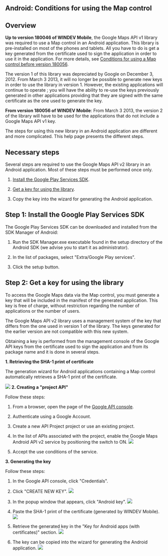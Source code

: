


## Android: Conditions for using the Map control
			



<a name="NOTE1"></a>
<a name="NOTE1_1"></a>


## Overview
<a name="overview_ELTTEXTE000141"></a>
**Up to version 180046 of WINDEV Mobile**, the Google Maps API v1 library was required to use a Map control in an Android application. 
This library is pre-installed on most of the phones and tablets. All you have to do is get a key generated from the certificate used to sign the application in order to use it in the application. For more details, see [Conditions for using a Map control before version 180056](../WDChamp/1000019820.md).

The version 1 of this library was depreciated by Google on December 3, 2012. From March 3 2013, it will no longer be possible to generate new keys in order to use the library in version 1. However, the existing applications will continue to operate ; you will have the ability to re-use the keys previously generated in other applications providing that they are signed with the same certificate as the one used to generate the key.

**From version 180056 of WINDEV Mobile**: From March 3 2013, the version 2 of the library will have to be used for the applications that do not include a Google Maps API v1 key.
 
The steps for using this new library in an Android application are different and more complicated. This help page presents the different steps.

<a name="NOTE2"></a>
<a name="NOTE2_1"></a>


## Necessary steps
<a name="necessary_steps_ELTTEXTE000165"></a>
Several steps are required to use the Google Maps API v2 library in an Android application. Most of these steps must be performed once only. 

1. [Install the Google Play Services SDK](#NOTE3_1). 

2. [Get a key for using the library](#NOTE4_1).

3. Copy the key into the wizard for generating the Android application. 




<a name="NOTE3"></a>
<a name="NOTE3_1"></a>


## Step 1: Install the Google Play Services SDK
<a name="step_1_install_the_google_play_services_sdk_ELTTEXTE000189"></a>
The Google Play Services SDK can be downloaded and installed from the SDK Manager of Android: 

1. Run the SDK Manager.exe executable found in the setup directory of the Android SDK (we advise you to start it as administrator).

2. In the list of packages, select "Extra/Google Play services".

3. Click the setup button.




<a name="NOTE4"></a>
<a name="NOTE4_1"></a>


## Step 2: Get a key for using the library
<a name="step_2_get_key_for_using_the_library_ELTTEXTE000213"></a>
To access the Google Maps data via the Map control, you must generate a key that will be included in the manifest of the generated application. This key is free of charge, without restriction regarding the number of applications or the number of users.

The Google Maps API v2 library uses a management system of the key that differs from the one used in version 1 of the library. The keys generated for the earlier version are not compatible with this new system.

Obtaining a key is performed from the management console of the Google API keys from the certificate used to sign the application and from its package name and it is done in several steps.

**1. Retrieving the SHA-1 print of certificate**

The generation wizard for Android applications containing a Map control automatically retrieves a SHA-1 print of the certificate. 

![](https://doc.pcsoft.fr/en-US/images/image.awp?langid=3&name=Android_Carte1_Bis.gif&type=thumb)
**2. Creating a "project API"**

Follow these steps: 

1. From a browser, open the page of the [Google API console](https://code.google.com/apis/console/). 

2. Authenticate using a Google Account.

3. Create a new API Project project or use an existing project.

4. In the list of APIs associated with the project, enable the Google Maps Android API v2 service by positioning the switch to ON. 
![](https://doc.pcsoft.fr/en-US/images/image.awp?langid=3&name=Android_Google1.gif&type=thumb)


5. Accept the use conditions of the service. 




**3. Generating the key**

Follow these steps: 

1. In the Google API console, click "Credentials". 

2. Click "CREATE NEW KEY". 
![](https://doc.pcsoft.fr/en-US/images/image.awp?langid=3&name=Android_Google2.gif&type=thumb)


3. In the popup window that appears, click "Android key". ![](https://doc.pcsoft.fr/en-US/images/image.awp?langid=3&name=Android_Google3.gif)


4. Paste the SHA-1 print of the certificate (generated by WINDEV Mobile). ![](https://doc.pcsoft.fr/en-US/images/image.awp?langid=3&name=Android_Google4.gif)


5. Retrieve the generated key in the "Key for Android apps (with certificates)" section.
![](https://doc.pcsoft.fr/en-US/images/image.awp?langid=3&name=Android_Google5.gif&type=thumb)


6. The key can be copied into the wizard for generating the Android application. 
![](https://doc.pcsoft.fr/en-US/images/image.awp?langid=3&name=Android_Carte1_Bis.gif&type=thumb)






